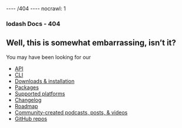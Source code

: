 ---- /404 ----
nocrawl: 1

### lodash Docs - 404

## Well, this is somewhat embarrassing, isn’t it?

You may have been looking for our
- [API](/)
- [CLI](/custom-builds)
- [Downloads & installation](/getting-started)
- [Packages](/getting-started#module-formats)
- [Supported platforms](/getting-started#support)
- [Changelog](https://github.com/lodash/lodash/wiki/Changelog)
- [Roadmap](https://github.com/lodash/lodash/wiki/Roadmap)
- [Community-created podcasts, posts, & videos](https://github.com/lodash/lodash/wiki/Resources)
- [GitHub repos](https://github.com/lodash)
